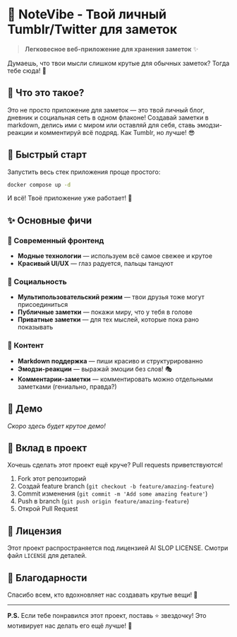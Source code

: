 # 📝 NoteVibe - Твой личный Tumblr/Twitter для заметок

> **Легковесное веб-приложение для хранения заметок** ✨

Думаешь, что твои мысли слишком крутые для обычных заметок? Тогда тебе сюда! 🚀

## 🎯 Что это такое?

Это не просто приложение для заметок — это твой личный блог, дневник и социальная сеть в одном флаконе! Создавай заметки в markdown, делись ими с миром или оставляй для себя, ставь эмодзи-реакции и комментируй всё подряд. Как Tumblr, но лучше! 😎

## 🚀 Быстрый старт

Запустить весь стек приложения проще простого:

```bash
docker compose up -d
```

И всё! Твоё приложение уже работает! 🎉

## ✨ Основные фичи

### 🎨 Современный фронтенд

- **Модные технологии** — используем всё самое свежее и крутое
- **Красивый UI/UX** — глаз радуется, пальцы танцуют

### 👥 Социальность

- **Мультипользовательский режим** — твои друзья тоже могут присоединиться
- **Публичные заметки** — покажи миру, что у тебя в голове
- **Приватные заметки** — для тех мыслей, которые пока рано показывать

### 📝 Контент

- **Markdown поддержка** — пиши красиво и структурированно
- **Эмодзи-реакции** — выражай эмоции без слов! 🎭
- **Комментарии-заметки** — комментировать можно отдельными заметками (гениально, правда?)

## 🎪 Демо

*Скоро здесь будет крутое демо!*

## 🤝 Вклад в проект

Хочешь сделать этот проект ещё круче? Pull requests приветствуются! 

1. Fork этот репозиторий
2. Создай feature branch (`git checkout -b feature/amazing-feature`)
3. Commit изменения (`git commit -m 'Add some amazing feature'`)
4. Push в branch (`git push origin feature/amazing-feature`)
5. Открой Pull Request

## 📄 Лицензия

Этот проект распространяется под лицензией AI SLOP LICENSE. Смотри файл `LICENSE` для деталей.

## 🙏 Благодарности

Спасибо всем, кто вдохновляет нас создавать крутые вещи! 💪

---

**P.S.** Если тебе понравился этот проект, поставь ⭐️ звездочку! Это мотивирует нас делать его ещё лучше! 🚀
